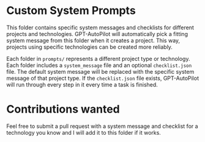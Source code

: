 # Custom System Prompts

This folder contains specific system messages and checklists for different projects and technologies. GPT-AutoPilot will automatically pick a fitting system message from this folder when it creates a project. This way, projects using specific technologies can be created more reliably.

Each folder in `prompts/` represents a different project type or technology. Each folder includes a `system_message` file and an optional `checklist.json` file. The default system message will be replaced with the specific system message of that project type. If the `checklist.json` file exists, GPT-AutoPilot will run through every step in it every time a task is finished.

# Contributions wanted

Feel free to submit a pull request with a system message and checklist for a technology you know and I will add it to this folder if it works.
